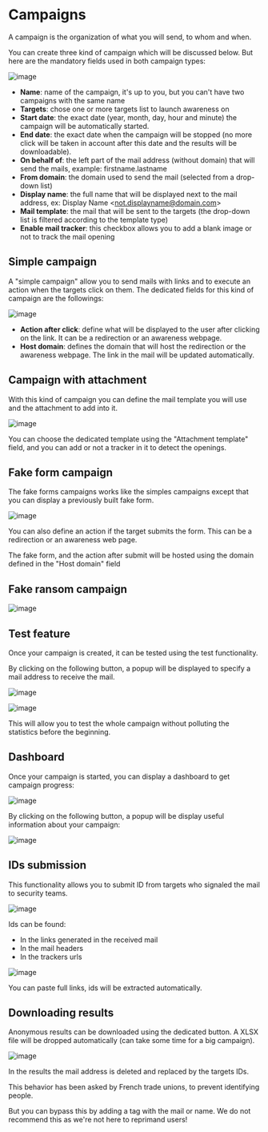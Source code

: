 # Campaigns

A campaign is the organization of what you will send, to whom and when.

You can create three kind of campaign which will be discussed below. But
here are the mandatory fields used in both campaign types:

![image](images/29-campaign-options.png)

- **Name**: name of the campaign, it's up to you, but you can't have
  two campaigns with the same name
- **Targets**: chose one or more targets list to launch awareness on
- **Start date**: the exact date (year, month, day, hour and minute)
  the campaign will be automatically started.
- **End date**: the exact date when the campaign will be stopped (no
  more click will be taken in account after this date and the results
  will be downloadable).
- **On behalf of**: the left part of the mail address (without domain)
  that will send the mails, example: firstname.lastname
- **From domain**: the domain used to send the mail (selected from a
  drop-down list)
- **Display name**: the full name that will be displayed next to the
  mail address, ex: Display Name <<not.displayname@domain.com>>
- **Mail template**: the mail that will be sent to the targets (the
  drop-down list is filtered according to the template type)
- **Enable mail tracker**: this checkbox allows you to add a blank
  image or not to track the mail opening

## Simple campaign

A "simple campaign" allow you to send mails with links and to execute an
action when the targets click on them. The dedicated fields for this
kind of campaign are the followings:

![image](images/30-simple-campaign.png)

- **Action after click**: define what will be displayed to the user
  after clicking on the link. It can be a redirection or an awareness
  webpage.
- **Host domain**: defines the domain that will host the redirection
  or the awareness webpage. The link in the mail will be updated
  automatically.

## Campaign with attachment

With this kind of campaign you can define the mail template you will use
and the attachment to add into it.

![image](images/31-attachement-campaign.png)

You can choose the dedicated template using the "Attachment template"
field, and you can add or not a tracker in it to detect the openings.

## Fake form campaign

The fake forms campaigns works like the simples campaigns except that
you can display a previously built fake form.

![image](images/32-fake-form-campaign.png)

You can also define an action if the target submits the form. This can
be a redirection or an awareness web page.

The fake form, and the action after submit will be hosted using the
domain defined in the "Host domain" field

## Fake ransom campaign

![image](images/33-fake-ransom-campaign.png)

## Test feature

Once your campaign is created, it can be tested using the test
functionality.

By clicking on the following button, a popup will be displayed to
specify a mail address to receive the mail.

![image](images/34-test-button.png)

![image](images/35-test-campaign.png)

This will allow you to test the whole campaign without polluting the
statistics before the beginning.

## Dashboard

Once your campaign is started, you can display a dashboard to get
campaign progress:

![image](images/36-dashboard-button.png)

By clicking on the following button, a popup will be display
useful information about your campaign:

![image](images/37-dashboard.png)

## IDs submission

This functionality allows you to submit ID from targets who signaled the
mail to security teams.

![image](images/38-submit-ids-buttons.png)

Ids can be found:

- In the links generated in the received mail
- In the mail headers
- In the trackers urls

![image](images/39-submit-ids.png)

You can paste full links, ids will be extracted automatically.

## Downloading results

Anonymous results can be downloaded using the dedicated button. A XLSX
file will be dropped automatically (can take some time for a big
campaign).

![image](images/40-download-results.png)

In the results the mail address is deleted and replaced by the targets
IDs.

This behavior has been asked by French trade unions, to prevent
identifying people.

But you can bypass this by adding a tag with the mail or name. We do not
recommend this as we're not here to reprimand users!
